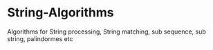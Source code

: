 # String-Algorithms
Algorithms for String processing, String matching, sub sequence, sub string, palindormes etc
